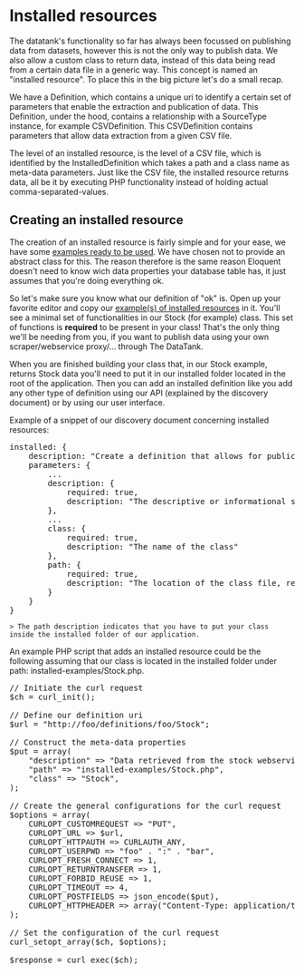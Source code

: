 # Installed resources

The datatank's functionality so far has always been focussed on publishing data from datasets, however this is not the only way to publish data. We also allow a custom class to return data, instead of this data being read from a certain data file in a generic way. This concept is named an "installed resource". To place this in the big picture let's do a small recap.

We have a Definition, which contains a unique uri to identify a certain set of parameters that enable the extraction and publication of data. This Definition, under the hood, contains a relationship with a SourceType instance, for example CSVDefinition. This CSVDefinition contains parameters that allow data extraction from a given CSV file.

The level of an installed resource, is the level of a CSV file, which is identified by the InstalledDefinition which takes a path and a class name as meta-data parameters.
Just like the CSV file, the installed resource returns data, all be it by executing PHP functionality instead of holding actual comma-separated-values.

## Creating an installed resource

The creation of an installed resource is fairly simple and for your ease, we have some [examples ready to be used](https://github.com/tdt/installed-example). We have chosen not to provide an abstract class for this. The reason therefore is the same reason Eloquent doesn't need to know wich data properties your database table has, it just assumes that you're doing everything ok.

So let's make sure you know what our definition of "ok" is. Open up your favorite editor and copy our [example(s) of installed resources](https://github.com/tdt/installed-example) in it. You'll see a minimal set of functionalities in our Stock (for example) class. This set of functions is <b>required</b> to be present in your class! That's the only thing we'll be needing from you, if you want to publish data using your own scraper/webservice proxy/... through The DataTank.

When you are finished building your class that, in our Stock example, returns Stock data you'll need to put it in our installed folder located in the root of the application. Then you can add an installed definition like you add any other type of definition using our API (explained by the discovery document) or by using our user interface.

Example of a snippet of our discovery document concerning installed resources:
<pre class="prettyprint linenums">
installed: {
    description: "Create a definition that allows for publication of data inside a Installed datastructure.",
    parameters: {
        ...
        description: {
            required: true,
            description: "The descriptive or informational string that provides some context for you published dataset."
        },
        ...
        class: {
            required: true,
            description: "The name of the class"
        },
        path: {
            required: true,
            description: "The location of the class file, relative from the "/installed" folder."
        }
    }
}
</pre>

    > The path description indicates that you have to put your class inside the installed folder of our application.

An example PHP script that adds an installed resource could be the following assuming that our class is located in the installed folder under path: installed-examples/Stock.php.

<pre class="prettyprint linenums">
// Initiate the curl request
$ch = curl_init();

// Define our definition uri
$url = "http://foo/definitions/foo/Stock";

// Construct the meta-data properties
$put = array(
    "description" => "Data retrieved from the stock webservice.",
    "path" => "installed-examples/Stock.php",
    "class" => "Stock",
);

// Create the general configurations for the curl request
$options = array(
    CURLOPT_CUSTOMREQUEST => "PUT",
    CURLOPT_URL => $url,
    CURLOPT_HTTPAUTH => CURLAUTH_ANY,
    CURLOPT_USERPWD => "foo" . ":" . "bar",
    CURLOPT_FRESH_CONNECT => 1,
    CURLOPT_RETURNTRANSFER => 1,
    CURLOPT_FORBID_REUSE => 1,
    CURLOPT_TIMEOUT => 4,
    CURLOPT_POSTFIELDS => json_encode($put),
    CURLOPT_HTTPHEADER => array("Content-Type: application/tdt.installed"),
);

// Set the configuration of the curl request
curl_setopt_array($ch, $options);

$response = curl_exec($ch);
</pre>
